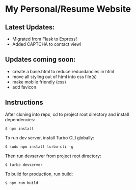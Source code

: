 # My Personal/Resume Website

## Latest Updates:
- Migrated from Flask to Express!
- Added CAPTCHA to contact view!

## Updates coming soon:
- create a base.html to reduce redundancies in html
- move all styling out of html into css file(s)
- make mobile friendly (css)
- add favicon

## Instructions
After cloning into repo, cd to project root directory and install dependencies:

```
$ npm install
```

To run dev server, install Turbo CLI globally:

```
$ sudo npm install turbo-cli -g
```

Then run devserver from project root directory:

```
$ turbo devserver
```

To build for production, run build:

```
$ npm run build
```

